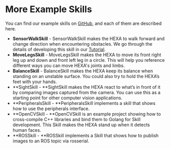 # More Example Skills

You can find our example skills on [GitHub](/Introduction/github.md), and each of them are described here.

* **SensorWalkSkill** - SensorWalkSkill makes the HEXA to walk forward and change direction when encountering obstacles. We go through the details of developing this skill in our [Tutorial](/Development/sensorwalktutorial.md).
* **MoveLegsSkill** - MoveLegsSkill makes the HEXA to move its front right leg up and down and front left leg in a circle. This will help you reference different ways you can move HEXA's joints and limbs.
* **BalanceSkill** - BalanceSkill makes the HEXA keep its balance when standing on an unstable surface. You could also try to hold the HEXA’s feet with your hands.
* **SightSkill - **SightSkill makes the HEXA react to what’s in front of it by comparing images captured from the camera. You can use this as a starting point for other computer vision applications.
* **PeripheralsSkill - **PeripheralsSkill implements a skill that shows how to use the peripherals interface.
* **OpenCVSkill - **OpenCVSkill is an example project showing how to cross-compile C++ libraries and bind them to Golang for Skill development. This Skill makes the HEXA stand up when it detects human faces.
* **ROSSkill - **ROSSkill implements a Skill that shows how to publish images to an ROS topic via rosserial.



